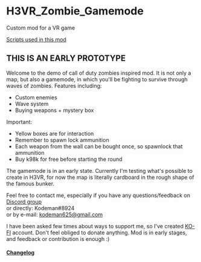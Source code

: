 # H3VR_Zombie_Gamemode
 Custom mod for a VR game

[Scripts used in this mod](https://github.com/KacperObara/CustomScripts)  



## THIS IS AN EARLY PROTOTYPE

Welcome to the demo of call of duty zombies inspired mod. It is not only a map, but also
a gamemode, in which you'll be fighting to survive through waves of zombies.
Features including:
- Custom enemies
- Wave system
- Buying weapons + mystery box

Important:
- Yellow boxes are for interaction
- Remember to spawn lock ammunition
- Each weapon from the wall can be bought once, so spawnlock that ammunition
- Buy k98k for free before starting the round

The gamemode is in an early state. Currently I'm testing what's possible to create in H3VR, 
for now the map is literally cardboard in the rough shape of the famous bunker.

Feel free to contact me, especially if you have any questions/feedback on [Discord group](https://discord.gg/83yTrfr)  
  or directly: Kodeman#8924  
  or by e-mail: kodeman625@gmail.com


I have been asked few times about ways to support me, so I've created [KO-FI](https://ko-fi.com/kodeman) account.
Don't feel obliged to donate anything. Mod is in early stages, and feedback or contribution is enough :)

#### [Changelog](https://h3vr.thunderstore.io/package/Kodeman/CodZombies/)
